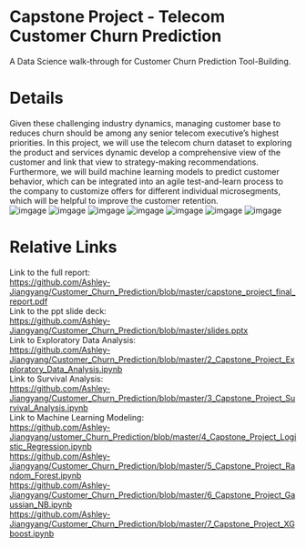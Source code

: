 # Capstone Project - Telecom Customer Churn Prediction
A Data Science walk-through for Customer Churn Prediction Tool-Building. 


# Details
Given these challenging industry dynamics, managing customer base to reduces churn should be among any senior telecom executive’s highest priorities. In this project, we will use the telecom churn dataset to exploring the product and services dynamic develop a comprehensive view of the customer and link that view to strategy-making recommendations. Furthermore, we will build machine learning models to predict customer behavior, which can be integrated into an agile test-and-learn process to the company to customize offers for different individual microsegments, which will be helpful to improve the customer retention.<br>
![imgage](https://github.com/Ashley-Jiangyang/Customer_Churn_Prediction/blob/master/pics/Screen%20Shot%202020-04-05%20at%2011.04.21%20PM.png)
![imgage](https://github.com/Ashley-Jiangyang/Customer_Churn_Prediction/blob/master/pics/Screen%20Shot%202020-04-06%20at%208.47.43%20PM.png)
![imgage](https://github.com/Ashley-Jiangyang/Customer_Churn_Prediction/blob/master/pics/Screen%20Shot%202020-04-07%20at%208.49.46%20PM.png)
![imgage](https://github.com/Ashley-Jiangyang/Customer_Churn_Prediction/blob/master/pics/2.png)
![imgage](https://github.com/Ashley-Jiangyang/Customer_Churn_Prediction/blob/master/pics/1.png)
![imgage](https://github.com/Ashley-Jiangyang/Customer_Churn_Prediction/blob/master/pics/8.png)
![imgage](https://github.com/Ashley-Jiangyang/Customer_Churn_Prediction/blob/master/pics/download.png)


# Relative Links
Link to the full report: <br>
https://github.com/Ashley-Jiangyang/Customer_Churn_Prediction/blob/master/capstone_project_final_report.pdf<br>
Link to the ppt slide deck: <br>
https://github.com/Ashley-Jiangyang/Customer_Churn_Prediction/blob/master/slides.pptx<br>
Link to Exploratory Data Analysis: <br>
https://github.com/Ashley-Jiangyang/Customer_Churn_Prediction/blob/master/2_Capstone_Project_Exploratory_Data_Analysis.ipynb <br>
Link to Survival Analysis:<br>
https://github.com/Ashley-Jiangyang/Customer_Churn_Prediction/blob/master/3_Capstone_Project_Survival_Analysis.ipynb<br>
Link to Machine Learning Modeling: <br>
https://github.com/Ashley-Jiangyang/ustomer_Churn_Prediction/blob/master/4_Capstone_Project_Logistic_Regression.ipynb<br>
https://github.com/Ashley-Jiangyang/Customer_Churn_Prediction/blob/master/5_Capstone_Project_Random_Forest.ipynb<br>
https://github.com/Ashley-Jiangyang/Customer_Churn_Prediction/blob/master/6_Capstone_Project_Gaussian_NB.ipynb<br>
https://github.com/Ashley-Jiangyang/Customer_Churn_Prediction/blob/master/7_Capstone_Project_XGboost.ipynb<br>
